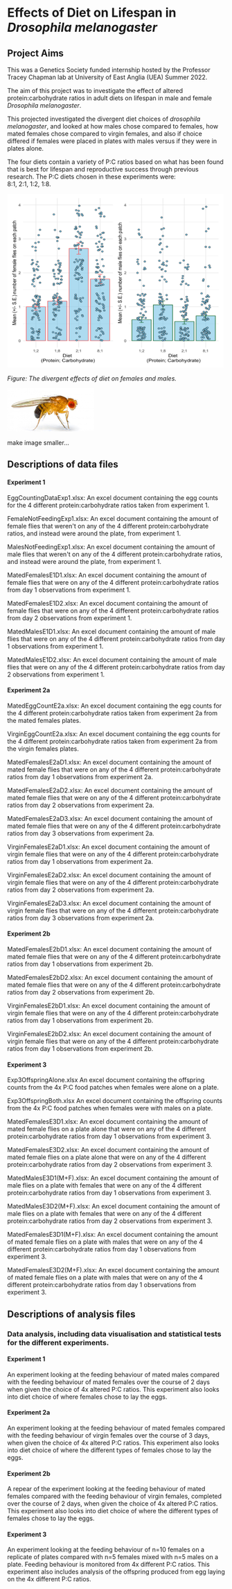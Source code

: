 
# Effects of Diet on Lifespan in *Drosophila melanogaster*

## Project Aims

This was a Genetics Society funded internship hosted by the Professor Tracey Chapman lab at University of East Anglia (UEA) Summer 2022. 

The aim of this project was to investigate the effect of altered protein:carbohydrate ratios in adult diets on lifespan in male and female *Drosophila melanogaster*. 

This projected investigated the divergent diet choices of *drosophila melanogaster*, and looked at  how males chose compared to females, how mated females chose compared to virgin females, and also if choice differed if females were placed in plates with males versus if they were in plates alone. 

The four diets contain a variety of P:C ratios based on what has been found that is best for lifespan and reproductive success through previous research. The P:C diets chosen in these experiments were:  
8:1, 2:1, 1:2, 1:8. 

<img title="drosophilplot" alt="drosopAlt text" src="/images/malesvfemalesplot.png" width=500 height=400>

*Figure: The divergent effects of diet on females and males.*

<img title="droso pic" alt="drosopAlt text" src="/images/flypic.jpg" width=200 height=100>


make image smaller... 

## Descriptions of data files

#### Experiment 1 
EggCountingDataExp1.xlsx:
An excel document containing the egg counts for the 4 different protein:carbohydrate ratios taken from experiment 1. 

FemaleNotFeedingExp1.xlsx: 
An excel document containing the amount of female flies that weren't on any of the 4 different protein:carbohydrate ratios, and instead were around the plate, from experiment 1.  

MalesNotFeedingExp1.xlsx:
An excel document containing the amount of male flies that weren't on any of the 4 different protein:carbohydrate ratios, and instead were around the plate, from experiment 1. 

MatedFemalesE1D1.xlsx:
An excel document containing the amount of female flies that were on any of the 4 different protein:carbohydrate ratios from day 1 observations from experiment 1.

MatedFemalesE1D2.xlsx:
An excel document containing the amount of female flies that were on any of the 4 different protein:carbohydrate ratios from day 2 observations from experiment 1.

MatedMalesE1D1.xlsx:
An excel document containing the amount of male flies that were on any of the 4 different protein:carbohydrate ratios from day 1 observations from experiment 1.

MatedMalesE1D2.xlsx: 
An excel document containing the amount of male flies that were on any of the 4 different protein:carbohydrate ratios from day 2 observations from experiment 1.

#### Experiment 2a 

MatedEggCountE2a.xlsx:
An excel document containing the egg counts for the 4 different protein:carbohydrate ratios taken from experiment 2a from the mated females plates. 

VirginEggCountE2a.xlsx:
An excel document containing the egg counts for the 4 different protein:carbohydrate ratios taken from experiment 2a from the virgin females plates. 

MatedFemalesE2aD1.xlsx:
An excel document containing the amount of mated female flies that were on any of the 4 different protein:carbohydrate ratios from day 1 observations from experiment 2a. 

MatedFemalesE2aD2.xlsx:
An excel document containing the amount of mated female flies that were on any of the 4 different protein:carbohydrate ratios from day 2 observations from experiment 2a.

MatedFemalesE2aD3.xlsx:
An excel document containing the amount of mated female flies that were on any of the 4 different protein:carbohydrate ratios from day 3 observations from experiment 2a. 

VirginFemalesE2aD1.xlsx:
An excel document containing the amount of virgin female flies that were on any of the 4 different protein:carbohydrate ratios from day 1 observations from experiment 2a. 

VirginFemalesE2aD2.xlsx:
An excel document containing the amount of virgin female flies that were on any of the 4 different protein:carbohydrate ratios from day 2 observations from experiment 2a. 

VirginFemalesE2aD3.xlsx:
An excel document containing the amount of virgin female flies that were on any of the 4 different protein:carbohydrate ratios from day 3 observations from experiment 2a.

#### Experiment 2b

MatedFemalesE2bD1.xlsx:
An excel document containing the amount of mated female flies that were on any of the 4 different protein:carbohydrate ratios from day 1 observations from experiment 2b.

MatedFemalesE2bD2.xlsx:
An excel document containing the amount of mated female flies that were on any of the 4 different protein:carbohydrate ratios from day 2 observations from experiment 2b.

VirginFemalesE2bD1.xlsx:
An excel document containing the amount of virgin female flies that were on any of the 4 different protein:carbohydrate ratios from day 1 observations from experiment 2b.

VirginFemalesE2bD2.xlsx:
An excel document containing the amount of virgin female flies that were on any of the 4 different protein:carbohydrate ratios from day 1 observations from experiment 2b.

#### Experiment 3 

Exp3OffspringAlone.xlsx 
An excel document containing the offspring counts from the 4x P:C food patches when females were alone on a plate. 

Exp3OffspringBoth.xlsx 
An excel document containing the offspring counts from the 4x P:C food patches when females were with males on a plate.

MatedFemalesE3D1.xlsx: 
An excel document containing the amount of mated female flies on a plate alone that were on any of the 4 different protein:carbohydrate ratios from day 1 observations from experiment 3.

MatedFemalesE3D2.xlsx:
An excel document containing the amount of mated female flies on a plate alone that were on any of the 4 different protein:carbohydrate ratios from day 2 observations from experiment 3.

MatedMalesE3D1(M+F).xlsx: 
An excel document containing the amount of male flies on a plate with females that were on any of the 4 different protein:carbohydrate ratios from day 1 observations from experiment 3.

MatedMalesE3D2(M+F).xlsx: 
An excel document containing the amount of male flies on a plate with females that were on any of the 4 different protein:carbohydrate ratios from day 2 observations from experiment 3.

MatedFemalesE3D1(M+F).xlsx: 
An excel document containing the amount of mated female flies on a plate with males that were on any of the 4 different protein:carbohydrate ratios from day 1 observations from experiment 3.

MatedFemalesE3D2(M+F).xlsx:
An excel document containing the amount of mated female flies on a plate with males that were on any of the 4 different protein:carbohydrate ratios from day 1 observations from experiment 3.



## Descriptions of analysis files
 
### Data analysis, including data visualisation and statistical tests for the different experiments. 

#### Experiment 1 
An experiment looking at the feeding behaviour of mated males compared with the feeding behaviour of mated females over the course of 2 days when given the choice of 4x altered P:C ratios. 
This experiment also looks into diet choice of where females chose to lay the eggs. 

#### Experiment 2a
An experiment looking at the feeding behaviour of mated females compared with the feeding behaviour of virgin females over the course of 3 days, when given the choice of 4x altered P:C ratios. 
This experiment also looks into diet choice of where the different types of females chose to lay the eggs. 

#### Experiment 2b
A repear of the experiment looking at the feeding behaviour of mated females compared with the feeding behaviour of virgin females, completed over the course of 2 days, when given the choice of 4x altered P:C ratios. 
This experiment also looks into diet choice of where the different types of females chose to lay the eggs.

#### Experiment 3
An experiment looking at the feeding behaviour of n=10 females on a replicate of plates compared with n=5 females mixed with n=5 males on a plate. Feeding behaviour is monitored from 4x different P:C ratios. 
This experiment also includes analysis of the offspring produced from egg laying on the 4x different P:C ratios. 

